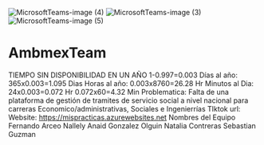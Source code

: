 ![MicrosoftTeams-image (4)](https://user-images.githubusercontent.com/86994867/127766291-de0d8d2d-b9cd-463e-8702-01df296c22ee.png)
![MicrosoftTeams-image (3)](https://user-images.githubusercontent.com/86994867/127766269-4fbb3d54-cc59-4ef8-a505-f4891c0a491d.png)
![MicrosoftTeams-image (5)](https://user-images.githubusercontent.com/86994867/127766680-695c3c75-8ce4-4c4a-9644-ce74d25270b9.png)
# AmbmexTeam
TIEMPO SIN DISPONIBILIDAD EN UN AÑO
1-0.997=0.003 
Días al año:
365x0.003=1.095 Dias
Horas al año: 
0.003x8760=26.28 Hr
Minutos al Dia:
24x0.003=0.072 Hr
0.072x60=4.32 Min
Problematica: Falta de una plataforma de gestión de tramites de servicio social a nivel nacional para carreras Economico/administrativas, Sociales e Ingenierrías
TIktok url: 
Website: https://mispracticas.azurewebsites.net
Nombres del Equipo
Fernando Arceo
Nallely Anaid Gonzalez Olguin
Natalia Contreras
Sebastian Guzman
